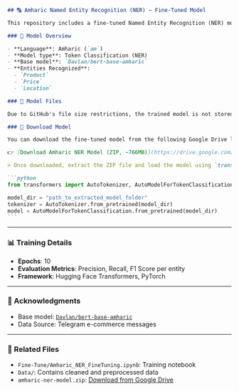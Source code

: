 ````markdown
## 🔠 Amharic Named Entity Recognition (NER) – Fine-Tuned Model

This repository includes a fine-tuned Named Entity Recognition (NER) model for the Amharic language. The model was trained on labeled Telegram e-commerce data using the Hugging Face `transformers` library.

### 🧠 Model Overview

- **Language**: Amharic (`am`)
- **Model type**: Token Classification (NER)
- **Base model**: `Davlan/bert-base-amharic`
- **Entities Recognized**:
  - `Product`
  - `Price`
  - `Location`

### 📁 Model Files

Due to GitHub's file size restrictions, the trained model is not stored directly in this repository.

### 🔗 Download Model

You can download the fine-tuned model from the following Google Drive link:

👉 [Download Amharic NER Model (ZIP, ~766MB)](https://drive.google.com/drive/folders/1_nYhtvLlBe2P8tq5-rOsu-VFGBifQURW?usp=drive_link)

> Once downloaded, extract the ZIP file and load the model using `transformers`:

```python
from transformers import AutoTokenizer, AutoModelForTokenClassification

model_dir = "path_to_extracted_model_folder"
tokenizer = AutoTokenizer.from_pretrained(model_dir)
model = AutoModelForTokenClassification.from_pretrained(model_dir)
```
````

---

### 📊 Training Details

- **Epochs**: 10
- **Evaluation Metrics**: Precision, Recall, F1 Score per entity
- **Framework**: Hugging Face Transformers, PyTorch

---

### 📌 Acknowledgments

- Base model: [`Davlan/bert-base-amharic`](https://huggingface.co/Davlan/bert-base-amharic)
- Data Source: Telegram e-commerce messages

---

### 📂 Related Files

- `Fine-Tune/Amharic_NER_FineTuning.ipynb`: Training notebook
- `Data/`: Contains cleaned and preprocessed data
- `amharic-ner-model.zip`: [Download from Google Drive]([https://drive.google.com/your-shared-link-here](https://drive.google.com/drive/folders/1_nYhtvLlBe2P8tq5-rOsu-VFGBifQURW?usp=drive_link))

```

```
